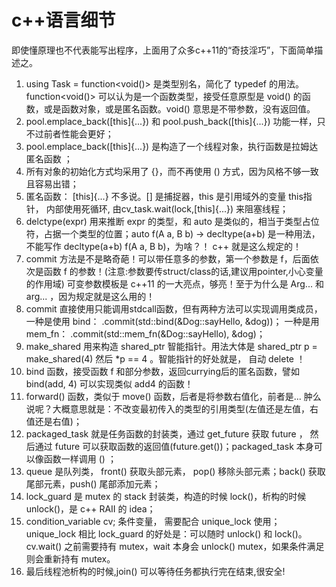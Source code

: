 # c++语言细节
即使懂原理也不代表能写出程序，上面用了众多c++11的“奇技淫巧”，下面简单描述之。

1. using Task = function<void()> 是类型别名，简化了 typedef 的用法。function<void()> 可以认为是一个函数类型，接受任意原型是 void() 的函数，或是函数对象，或是匿名函数。void() 意思是不带参数，没有返回值。
2. pool.emplace_back([this]{...}) 和 pool.push_back([this]{...}) 功能一样，只不过前者性能会更好；
3. pool.emplace_back([this]{...}) 是构造了一个线程对象，执行函数是拉姆达匿名函数 ；
4. 所有对象的初始化方式均采用了 {}，而不再使用 () 方式，因为风格不够一致且容易出错；
5. 匿名函数： [this]{...} 不多说。[] 是捕捉器，this 是引用域外的变量 this指针， 内部使用死循环, 由cv_task.wait(lock,[this]{...}) 来阻塞线程；
6. delctype(expr) 用来推断 expr 的类型，和 auto 是类似的，相当于类型占位符，占据一个类型的位置；auto f(A a, B b) -> decltype(a+b) 是一种用法，不能写作 decltype(a+b) f(A a, B b)，为啥？！ c++ 就是这么规定的！
7. commit 方法是不是略奇葩！可以带任意多的参数，第一个参数是 f，后面依次是函数 f 的参数！(注意:参数要传struct/class的话,建议用pointer,小心变量的作用域) 可变参数模板是 c++11 的一大亮点，够亮！至于为什么是 Arg... 和 arg... ，因为规定就是这么用的！
8. commit 直接使用只能调用stdcall函数，但有两种方法可以实现调用类成员，一种是使用   bind： .commit(std::bind(&Dog::sayHello, &dog))； 一种是用 mem_fn： .commit(std::mem_fn(&Dog::sayHello), &dog)；
9. make_shared 用来构造 shared_ptr 智能指针。用法大体是 shared_ptr<int> p = make_shared<int>(4) 然后 *p == 4 。智能指针的好处就是， 自动 delete ！
10. bind 函数，接受函数 f 和部分参数，返回currying后的匿名函数，譬如 bind(add, 4) 可以实现类似 add4 的函数！
11. forward() 函数，类似于 move() 函数，后者是将参数右值化，前者是... 肿么说呢？大概意思就是：不改变最初传入的类型的引用类型(左值还是左值，右值还是右值)；
12. packaged_task 就是任务函数的封装类，通过 get_future 获取 future ， 然后通过 future 可以获取函数的返回值(future.get())；packaged_task 本身可以像函数一样调用 () ；
13. queue 是队列类， front() 获取头部元素， pop() 移除头部元素；back() 获取尾部元素，push() 尾部添加元素；
14. lock_guard 是 mutex 的 stack 封装类，构造的时候 lock()，析构的时候 unlock()，是 c++ RAII 的 idea；
15. condition_variable cv; 条件变量， 需要配合 unique_lock 使用；unique_lock 相比 lock_guard 的好处是：可以随时 unlock() 和 lock()。 cv.wait() 之前需要持有 mutex，wait 本身会 unlock() mutex，如果条件满足则会重新持有 mutex。
16. 最后线程池析构的时候,join() 可以等待任务都执行完在结束,很安全!